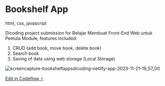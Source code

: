 # Bookshelf App
html, css, javascript

Dicoding project submission for Belajar Membuat Front-End Web untuk Pemula Module, features included:

1. CRUD (add book, move book, delete book)
2. Search book
3. Saving of data using web storage (Local Storage)


![screencapture-bookshelfappsdicoding-netlify-app-2023-11-21-19_57_00](https://github.com/jesslynauryn/Bookshelf-app/assets/88038899/a39aeffe-7e50-41a6-a6bb-c6a3a7be4c73)


[Edit in Codeflow ⚡️](https://stackblitz.com/~/github.com/jesslynauryn/Bookshelf-app)
